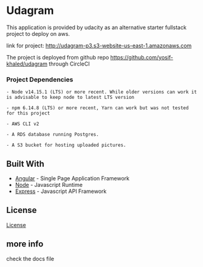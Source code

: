 # Udagram

This application is provided by udacity as an alternative starter fullstack project to deploy on aws.

link for project:
http://udagram-p3.s3-website-us-east-1.amazonaws.com

The project is deployed from github repo
https://github.com/yosif-khaled/udagram
through CircleCI 

### Project Dependencies

```
- Node v14.15.1 (LTS) or more recent. While older versions can work it is advisable to keep node to latest LTS version

- npm 6.14.8 (LTS) or more recent, Yarn can work but was not tested for this project

- AWS CLI v2

- A RDS database running Postgres.

- A S3 bucket for hosting uploaded pictures.

```

## Built With

- [Angular](https://angular.io/) - Single Page Application Framework
- [Node](https://nodejs.org) - Javascript Runtime
- [Express](https://expressjs.com/) - Javascript API Framework

## License

[License](LICENSE.txt)

## more info
check the docs file
